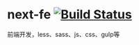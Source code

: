 # next-fe [![Build Status](https://travis-ci.org/fightteam/next-fe.png)](https://travis-ci.org/fightteam/next-fe)

前端开发，less、sass、js、css、gulp等
